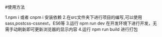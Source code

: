 #使用方法

1.npm i 或者 cnpm i 安装依赖
2.在src文件夹下进行项目的编写,可以使用sass,postcss-cssnext，ES6等
3.运行 npm run dev 在开发环境下进行开发，无需手动刷新即可更新浏览器的显示内容
4.运行 npm run build 进行打包


